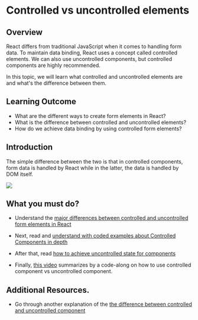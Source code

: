 ﻿# Controlled vs uncontrolled elements

## Overview

React differs from traditional JavaScript when it comes to handling form data. To maintain data binding, React uses a concept called controlled elements. We can also use uncontrolled components, but controlled components are highly recommended. 

In this topic, we will learn what controlled and uncontrolled elements are and what's the difference between them.

## Learning Outcome

-	What are the different ways to create form elements in React?
-	What is the difference between controlled and uncontrolled elements?
-	How do we achieve data binding by using controlled form elements?

## Introduction


The simple difference between the two is that in controlled components, form data is handled by React while in the latter, the data is handled by DOM itself.


![](https://github.com/greyatom-school/the-minerva-project/raw/master/FEWD/sprint_4/images/controlled.PNG)

## What you must do?

-	Understand the [major differences between controlled and uncontrolled form elements in React](https://medium.com/@peter.yun.kim/controlled-and-uncontrolled-input-values-in-react-907119cc98d4)

-	Next, read and [understand with coded examples about Controlled Components in depth](https://reactjs.org/docs/forms.html)

-	After that, read [how to achieve uncontrolled state for components](https://reactjs.org/docs/uncontrolled-components.html)

- Finally, [this video](https://www.youtube.com/watch?v=nSGZEQa5C_c) summarizes by a code-along on how to use controlled component vs uncontrolled component.

## Additional Resources.
-	Go through another explanation of the [the difference between controlled and uncontrolled component](https://goshakkk.name/controlled-vs-uncontrolled-inputs-react/)


